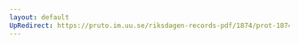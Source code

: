 ```yaml
---
layout: default
UpRedirect: https://pruto.im.uu.se/riksdagen-records-pdf/1874/prot-1874--ak--506/prot-1874--ak--506_048.pdf
---
```

